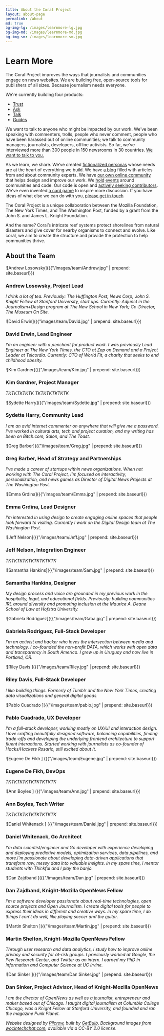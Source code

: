 ```yaml
---
title: About the Coral Project
layout: about-page
permalink: /about
md: true
bg-img-lg: /images/learnmore-lg.jpg
bg-img-md: /images/learnmore-md.jpg
bg-img-sm: /images/learnmore-sm.jpg
---
```

# Learn More

The Coral Project improves the ways that journalists and communities engage on news websites. We are building free, open-source tools for publishers of all sizes. Because journalism needs everyone.

We're currently building four products: 

* [Trust](/products/trust.html)
* [Ask](/products/ask.html)
* [Talk](/products/talk.html)
* [Guides](/products/guides.html)


We want to talk to anyone who might be impacted by our work. We’ve been speaking with commenters, trolls, people who never comment, people who have been harassed out of online communities; we talk to community managers, journalists, developers, offline activists. So far, we’ve interviewed more than 300 people in 150 newsrooms in 30 countries. [We want to talk to you.](/contact.html)

As we learn, we share. We’ve created [fictionalized personas](https://community.coralproject.net/t/our-user-personas/286) whose needs are at the heart of everything we build. We have [a blog](http://blog.coralproject.net) filled with articles from and about community experts. We have [our own online community](http://community.coralproject.net) that helps design and improve our work. We [hold](https://coralproject.net/our-first-hackathon/) [events](https://coralproject.net/beyond-comments-our-first-event/) around communities and code. Our code is open and [actively seeking contributors](/#contribute). We’ve even invented [a card game](https://coralproject.net/cards/) to inspire more discussion. If you have ideas of what else we can do with you, [please get in touch](/contact.html)

The Coral Project is a unique collaboration between the Mozilla Foundation, The New York Times, and The Washington Post, funded by a grant from the John S. and James L. Knight Foundation.

And the name? Coral’s intricate reef systems protect shorelines from natural disasters and give cover for nearby organisms to connect and evolve. Like coral, we aim to create the structure and provide the protection to help communities thrive.


## About the Team

![Andrew Losowsky]({{"/images/team/Andrew.jpg" | prepend: site.baseurl}}) 

### Andrew Losowsky, Project Lead
*I drink a lot of tea. Previously: The Huffington Post, News Corp, John S. Knight Fellow at Stanford University, start ups. Currently: Adjunct in the Journalism+Design program at The New School in New York; Co-Director, The Museum On Site.*

![David Erwin]({{"images/team/David.jpg" | prepend: site.baseurl}}) 

### David Erwin, Lead Engineer
*I’m an engineer with a penchant for product work. I was previously Lead Engineer at The New York Times, the CTO at Zap on Demand and a Project Leader at Telcordia. Currently: CTO of World Fit, a charity that seeks to end childhood obesity.*

![Kim Gardner]({{"/images/team/Kim.jpg" | prepend: site.baseurl}}) 

### Kim Gardner, Project Manager
*TKTKTKTKTK TKTKTKTKTKTK*

![Sydette Harry]({{"/images/team/Sydette.jpg" | prepend: site.baseurl}}) 

### Sydette Harry, Community Lead
*I am an avid internet commenter on anywhere that will give me a password. I’ve worked in cultural arts, tech and project curation, and my writing has been on Bitch.com, Salon, and The Toast.*

![Greg Barber]({{"/images/team/Greg.jpg" | prepend: site.baseurl}}) 

### Greg Barber, Head of Strategy and Partnerships
*I’ve made a career of startups within news organizations. When not working with The Coral Project, I’m focused on interactivity, personalization, and news games as Director of Digital News Projects at The Washington Post.*

![Emma Grdina]({{"/images/team/Emma.jpg" | prepend: site.baseurl}}) 

### Emma Grdina, Lead Designer
*I’m interested in using design to create engaging online spaces that people look forward to visiting. Currently I work on the Digital Design team at The Washington Post.*

![Jeff Nelson]({{"/images/team/Jeff.jpg" | prepend: site.baseurl}}) 

### Jeff Nelson, Integration Engineer
*TKTKTKTKTKTKTKTKTK*

![Samantha Hankins]({{"/images/team/Sam.jpg" | prepend: site.baseurl}}) 

### Samantha Hankins, Designer
*My design process and voice are grounded in my previous work in the hospitality, legal, and educational fields. Previously: building communities IRL around diversity and promoting inclusion at the Maurice A. Deane School of Law at Hofstra University.*

![Gabriela Rodríguez]({{"/images/team/Gaba.jpg" | prepend: site.baseurl}}) 

### Gabriela Rodríguez, Full-Stack Developer
*I’m an activist and hacker who loves the intersection between media and technology. I co-founded the non-profit DATA, which works with open data and transparency in South America. I grew up in Uruguay and now live in Portland, OR.*

![Riley Davis ]({{"/images/team/Riley.jpg" | prepend: site.baseurl}}) 

### Riley Davis, Full-Stack Developer
*I like building things. Formerly of Tumblr and the New York Times, creating data visualizations and general digital goods.*

![Pablo Cuadrado ]({{"/images/team/pablo.jpg" | prepend: site.baseurl}}) 

### Pablo Cuadrado, UX Developer
*I'm a full-stack developer, working mostly on UX/UI and interaction design. I love crafting beautifully designed software, balancing capabilities, finding trade-offs and developing the underlying frontend architecture to support fluent interactions. Started working with journalists as co-founder of Hacks/Hackers Rosario, still excited about it.*

![Eugene De Fikh ] ({{"/images/team/Eugene.jpg" | prepend: site.baseurl}}) 

### Eugene De Fikh, DevOps
*TKTKTKTKTKTKTKTKTK* 

![Ann Boyles ] ({{"/images/team/Ann.jpg" | prepend: site.baseurl}}) 

### Ann Boyles, Tech Writer
*TKTKTKTKTKTKTKTKTK* 

![Daniel Whitenack ] ({{"/images/team/Daniel.jpg" | prepend: site.baseurl}}) 

### Daniel Whitenack, Go Architect

*I'm data scientist/engineer and Go developer with experience developing and deploying predictive models, optimization services, data pipelines, and more.I'm passionate about developing data-driven applications that transform raw, messy data into valuable insights.  In my spare time, I mentor students with Thinkful and I play the banjo.*

![Dan Zajdband ]({{"/images/team/Dan.jpg" | prepend: site.baseurl}}) 

### Dan Zajdband, Knight-Mozilla OpenNews Fellow
*I’m a software developer passionate about real-time technologies, open source projects and Open Journalism. I create digital tools for people to express their ideas in different and creative ways. In my spare time, I do things I can’t do well, like playing soccer and the guitar.*

![Martin Shelton ]({{"/images/team/Martin.jpg" | prepend: site.baseurl}}) 

### Martin Shelton, Knight-Mozilla OpenNews Fellow
*Through user research and data analytics, I study how to improve online privacy and security for at-risk groups. I previously worked at Google, the Pew Research Center, and Twitter as an intern. I earned my PhD in Information and Computer Science at UC Irvine.*

![Dan Sinker ]({{"/images/team/Dan Sinker.jpg" | prepend: site.baseurl}}) 

### Dan Sinker, Project Advisor, Head of Knight-Mozilla OpenNews 
*I am the director of OpenNews as well as a journalist, entrepreneur and maker based out of Chicago. I taught digital journalism at Columbia College Chicago, was a Knight Fellow at Stanford University, and founded and ran the magazine Punk Planet.*
 
 
 
  
*Website designed by [Pilcrow](http://www.pilcrow.ie/), built by [GetBulb](http://www.getbulb.com/). Background images from [wocintechchat.com](http://www.wocintechchat.com/), available via a CC-BY 2.0 license.*
